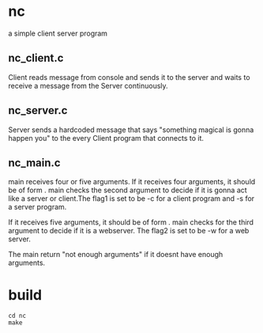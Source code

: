 # nc

a simple client server program 

## nc_client.c

Client reads message from console and sends it to the server and waits to receive a message from the Server continuously.

## nc_server.c

Server sends a hardcoded message that says "something magical is gonna happen you" to the every Client program that connects to it.

## nc_main.c

main receives four or five arguments.
If it receives four arguments, it should be of form <file> <flag1> <ip> <port>. main checks the second argument to decide if it is gonna act like a server or client.The flag1 is set to be -c for a client program and -s for a server program. 

If it receives five arguments, it should be of form <file> <flag1> <flag2> <ip> <port>. main checks for the third argument to decide if it is a webserver. The flag2 is set to be -w for a web server.

The main return "not enough arguments" if it doesnt have enough arguments.

# build

```
cd nc 
make
```